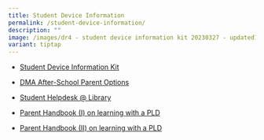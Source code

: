 ```yaml
---
title: Student Device Information
permalink: /student-device-information/
description: ""
image: /images/dr4 - student device information kit 20230327 - updated1.jpg
variant: tiptap
---
```

<ul data-tight="true" class="tight">
<li>
<p><a href="/files/2025/DR4___Student_Device_Information_Kit_2025.pdf" rel="noopener noreferrer nofollow" target="_blank">Student Device Information Kit</a>
</p>
</li>
<li>
<p><a href="/files/This_page_will_be_updated_soon.pdf" rel="noopener noreferrer nofollow" target="_blank">DMA After-School Parent Options</a>
</p>
</li>
<li>
<p><a href="/files/Student_Helpdesk___Library.pdf" rel="noopener noreferrer nofollow" target="_blank">Student Helpdesk @ Library</a>
</p>
</li>
<li>
<p><a href="/files/IP2___Parent_Handbook__I__2024_FINAL.pdf" rel="noopener noreferrer nofollow" target="_blank">Parent Handbook (I) on learning with a PLD</a>
</p>
</li>
<li>
<p><a href="/files/IP3___Parent_Handbook__II__2024_FINAL.pdf" rel="noopener noreferrer nofollow" target="_blank">Parent Handbook (II) on learning with a PLD</a>
</p>
</li>
</ul>
<p></p>